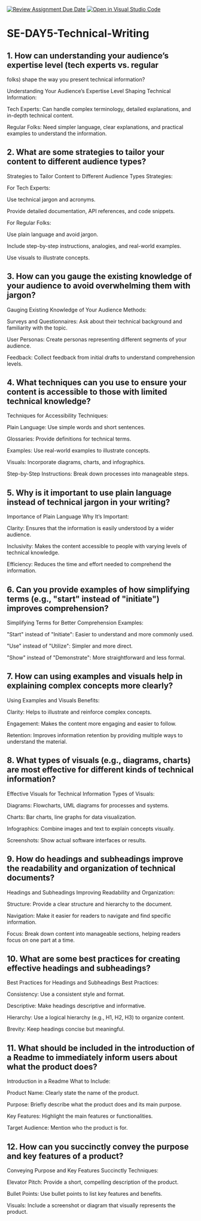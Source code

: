 [![Review Assignment Due Date](https://classroom.github.com/assets/deadline-readme-button-22041afd0340ce965d47ae6ef1cefeee28c7c493a6346c4f15d667ab976d596c.svg)](https://classroom.github.com/a/zsAR-pyY)
[![Open in Visual Studio Code](https://classroom.github.com/assets/open-in-vscode-2e0aaae1b6195c2367325f4f02e2d04e9abb55f0b24a779b69b11b9e10269abc.svg)](https://classroom.github.com/online_ide?assignment_repo_id=18459222&assignment_repo_type=AssignmentRepo)
# SE-DAY5-Technical-Writing
## 1. How can understanding your audience’s expertise level (tech experts vs. regular 
folks) shape the way you present technical information?

Understanding Your Audience’s Expertise Level
Shaping Technical Information:

Tech Experts: Can handle complex terminology, detailed explanations, and in-depth technical content.

Regular Folks: Need simpler language, clear explanations, and practical examples to understand the information.
## 2. What are some strategies to tailor your content to different audience types?

Strategies to Tailor Content to Different Audience Types
Strategies:

For Tech Experts:

Use technical jargon and acronyms.

Provide detailed documentation, API references, and code snippets.

For Regular Folks:

Use plain language and avoid jargon.

Include step-by-step instructions, analogies, and real-world examples.

Use visuals to illustrate concepts.
## 3. How can you gauge the existing knowledge of your audience to avoid overwhelming them with jargon?

Gauging Existing Knowledge of Your Audience
Methods:

Surveys and Questionnaires: Ask about their technical background and familiarity with the topic.

User Personas: Create personas representing different segments of your audience.

Feedback: Collect feedback from initial drafts to understand comprehension levels.
## 4. What techniques can you use to ensure your content is accessible to those with limited technical knowledge?

Techniques for Accessibility
Techniques:

Plain Language: Use simple words and short sentences.

Glossaries: Provide definitions for technical terms.

Examples: Use real-world examples to illustrate concepts.

Visuals: Incorporate diagrams, charts, and infographics.

Step-by-Step Instructions: Break down processes into manageable steps.
## 5. Why is it important to use plain language instead of technical jargon in your writing?

 Importance of Plain Language
Why It’s Important:

Clarity: Ensures that the information is easily understood by a wider audience.

Inclusivity: Makes the content accessible to people with varying levels of technical knowledge.

Efficiency: Reduces the time and effort needed to comprehend the information.
## 6. Can you provide examples of how simplifying terms (e.g., "start" instead of "initiate") improves comprehension?

 Simplifying Terms for Better Comprehension
Examples:

"Start" instead of "Initiate": Easier to understand and more commonly used.

"Use" instead of "Utilize": Simpler and more direct.

"Show" instead of "Demonstrate": More straightforward and less formal.
## 7. How can using examples and visuals help in explaining complex concepts more clearly?

Using Examples and Visuals
Benefits:

Clarity: Helps to illustrate and reinforce complex concepts.

Engagement: Makes the content more engaging and easier to follow.

Retention: Improves information retention by providing multiple ways to understand the material.
## 8. What types of visuals (e.g., diagrams, charts) are most effective for different kinds of technical information?

Effective Visuals for Technical Information
Types of Visuals:

Diagrams: Flowcharts, UML diagrams for processes and systems.

Charts: Bar charts, line graphs for data visualization.

Infographics: Combine images and text to explain concepts visually.

Screenshots: Show actual software interfaces or results.
## 9. How do headings and subheadings improve the readability and organization of technical documents?

Headings and Subheadings
Improving Readability and Organization:

Structure: Provide a clear structure and hierarchy to the document.

Navigation: Make it easier for readers to navigate and find specific information.

Focus: Break down content into manageable sections, helping readers focus on one part at a time.
## 10. What are some best practices for creating effective headings and subheadings?

Best Practices for Headings and Subheadings
Best Practices:

Consistency: Use a consistent style and format.

Descriptive: Make headings descriptive and informative.

Hierarchy: Use a logical hierarchy (e.g., H1, H2, H3) to organize content.

Brevity: Keep headings concise but meaningful.
## 11. What should be included in the introduction of a Readme to immediately inform users about what the product does?

Introduction in a Readme
What to Include:

Product Name: Clearly state the name of the product.

Purpose: Briefly describe what the product does and its main purpose.

Key Features: Highlight the main features or functionalities.

Target Audience: Mention who the product is for.
## 12. How can you succinctly convey the purpose and key features of a product?

Conveying Purpose and Key Features Succinctly
Techniques:

Elevator Pitch: Provide a short, compelling description of the product.

Bullet Points: Use bullet points to list key features and benefits.

Visuals: Include a screenshot or diagram that visually represents the product.
